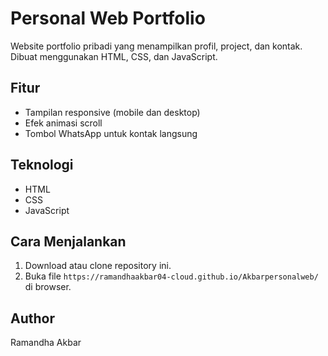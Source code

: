 # Personal Web Portfolio

Website portfolio pribadi yang menampilkan profil, project, dan kontak.  
Dibuat menggunakan HTML, CSS, dan JavaScript.

## Fitur
- Tampilan responsive (mobile dan desktop)
- Efek animasi scroll
- Tombol WhatsApp untuk kontak langsung

## Teknologi
- HTML
- CSS
- JavaScript

## Cara Menjalankan
1. Download atau clone repository ini.
2. Buka file `https://ramandhaakbar04-cloud.github.io/Akbarpersonalweb/` di browser.

## Author
Ramandha Akbar
